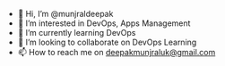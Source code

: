 - 👋 Hi, I’m @munjraldeepak
- 👀 I’m interested in DevOps, Apps Management
- 🌱 I’m currently learning DevOps
- 💞️ I’m looking to collaborate on DevOps Learning
- 📫 How to reach me on deepakmunjraluk@gmail.com

<!---
munjraldeepak/munjraldeepak is a ✨ special ✨ repository because its `README.md` (this file) appears on your GitHub profile.
You can click the Preview link to take a look at your changes.
--->
